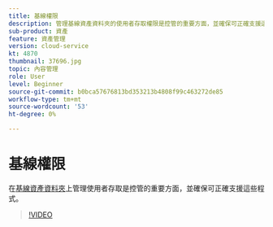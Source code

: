 ```yaml
---
title: 基線權限
description: 管理基線資產資料夾的使用者存取權限是控管的重要方面，並確保可正確支援這些程式。
sub-product: 資產
feature: 資產管理
version: cloud-service
kt: 4870
thumbnail: 37696.jpg
topic: 內容管理
role: User
level: Beginner
source-git-commit: b0bca57676813bd353213b4808f99c463272de85
workflow-type: tm+mt
source-wordcount: '53'
ht-degree: 0%

---
```



# 基線權限

在[基線資產資料夾](./baseline-folders.md)上管理使用者存取是控管的重要方面，並確保可正確支援這些程式。

>[!VIDEO](https://video.tv.adobe.com/v/37696/?quality=12&learn=on&hidetitle=true)
